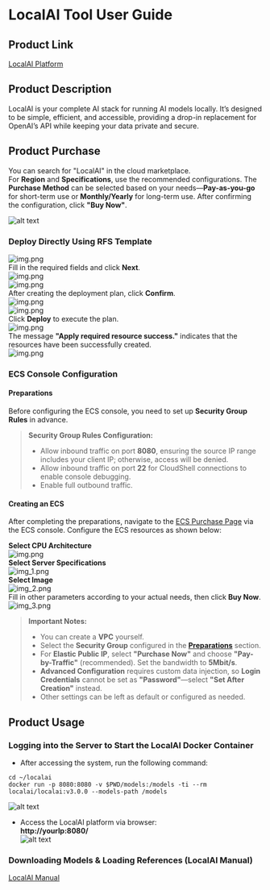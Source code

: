 # LocalAI Tool User Guide  
## Product Link  
[LocalAI Platform](https://marketplace.huaweicloud.com/contents/c2624f6f-2e5e-4e0e-813a-832bd101101e#productid=OFFI1137707809154215936)  

## Product Description  
LocalAI is your complete AI stack for running AI models locally. It’s designed to be simple, efficient, and accessible, providing a drop-in replacement for OpenAI’s API while keeping your data private and secure. 

## Product Purchase  
You can search for "LocalAI" in the cloud marketplace.  
For **Region** and **Specifications**, use the recommended configurations. The **Purchase Method** can be selected based on your needs—**Pay-as-you-go** for short-term use or **Monthly/Yearly** for long-term use. After confirming the configuration, click **"Buy Now"**.  

![alt text](./images/image.png)  

### Deploy Directly Using RFS Template  
![img.png](images/img1.png)  
Fill in the required fields and click **Next**.  
![img.png](images/img2.png)  
![img.png](images/img3.png)  
After creating the deployment plan, click **Confirm**.  
![img.png](images/img4.png)  
![img.png](images/img5.png)  
Click **Deploy** to execute the plan.  
![img.png](images/img6.png)  
The message **"Apply required resource success."** indicates that the resources have been successfully created.  
![img.png](images/img7.png)  

### ECS Console Configuration  
#### Preparations  

Before configuring the ECS console, you need to set up **Security Group Rules** in advance.  

> **Security Group Rules Configuration:**  
> - Allow inbound traffic on port **8080**, ensuring the source IP range includes your client IP; otherwise, access will be denied.  
> - Allow inbound traffic on port **22** for CloudShell connections to enable console debugging.  
> - Enable full outbound traffic.  

#### Creating an ECS  

After completing the preparations, navigate to the [ECS Purchase Page](https://support.huaweicloud.com/qs-ecs/ecs_01_0103.html) via the ECS console. Configure the ECS resources as shown below:  

**Select CPU Architecture**  
![img.png](images/img8.png)  
**Select Server Specifications**  
![img_1.png](images/img_1.png)  
**Select Image**  
![img_2.png](images/img_2.png)  
Fill in other parameters according to your actual needs, then click **Buy Now**.  
![img_3.png](images/img_3.png)  

> **Important Notes:**  
> - You can create a **VPC** yourself.  
> - Select the **Security Group** configured in the [**Preparations**](#preparations) section.  
> - For **Elastic Public IP**, select **"Purchase Now"** and choose **"Pay-by-Traffic"** (recommended). Set the bandwidth to **5Mbit/s**.  
> - **Advanced Configuration** requires custom data injection, so **Login Credentials** cannot be set as **"Password"**—select **"Set After Creation"** instead.  
> - Other settings can be left as default or configured as needed.  

## Product Usage  
### Logging into the Server to Start the LocalAI Docker Container  
- After accessing the system, run the following command:  
```shell  
cd ~/localai  
docker run -p 8080:8080 -v $PWD/models:/models -ti --rm localai/localai:v3.0.0 --models-path /models  
```  
![alt text](./images/image.png)  

- Access the LocalAI platform via browser:  
**http://yourIp:8080/**  
![alt text](./images/image2.png)  

### Downloading Models & Loading References (LocalAI Manual)  
[LocalAI Manual](https://localai.io/docs/getting-started/models/)